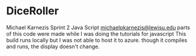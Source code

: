 # DiceRoller

Michael Karnezis
Sprint 2 Java Script
michaelpkarnezis@lewisu.edu
parts of this code were made while I was doing the tutorials for javascript
This build runs locally but I was not able to host it to azure.
though it compiles and runs, the display doesn't change.
